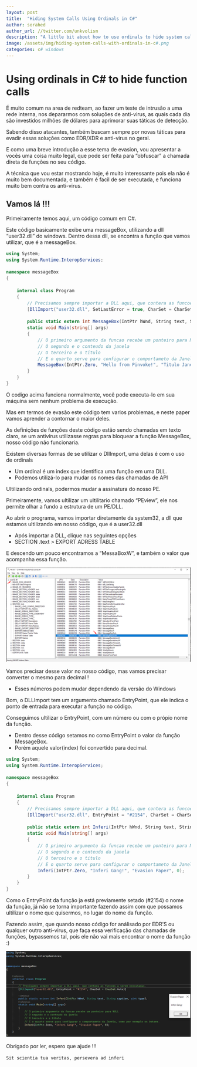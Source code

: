 ```yaml
---
layout: post
title:  "Hiding System Calls Using Ordinals in C#"
author: sorahed
author_url: //twitter.com/unkvolism
description: "A little bit about how to use ordinals to hide system calls in C#"
image: /assets/img/hiding-system-calls-with-ordinals-in-c#.png
categories: c# windows 
---
```



# Using ordinals in C# to hide function calls

É muito comum na area de redteam, ao fazer um teste de intrusão a uma rede interna, nos depararmos com soluções de anti-virus, as quais cada dia são investidos milhões de dólares para aprimorar suas táticas de detecção.

Sabendo disso atacantes, também buscam sempre por novas táticas para evadir essas soluções como EDR/XDR e anti-virus no geral.

E como uma breve introdução a esse tema de evasion, vou apresentar a vocês uma coisa muito legal, que pode ser feita para “obfuscar” a chamada direta de funções no seu código.

A técnica que vou estar mostrando hoje, é muito interessante pois ela não é muito bem documentada, e também é facil de ser executada, e funciona muito bem contra os anti-virus.

## Vamos lá !!!

Primeiramente temos aqui, um código comum em C#.

Este código basicamente exibe uma messageBox, utilizando a dll “user32.dll” do windows.
Dentro dessa dll, se encontra a função que vamos utilizar, que é a messageBox.

```csharp
using System;
using System.Runtime.InteropServices;

namespace messageBox
{

    internal class Program
    {
        // Precisamos sempre importar a DLL aqui, que contera as funcoes a serem executadas.
        [DllImport("user32.dll", SetLastError = true, CharSet = CharSet.Auto)]

        public static extern int MessageBox(IntPtr hWnd, String text, String caption, uint type);
        static void Main(string[] args)
        {
            // O primeiro argumento da funcao recebe um ponteiro para NULL
            // O segundo e o conteudo da janela
            // O terceiro e o titulo
            // E o quarto serve para configurar o comportameto da Janela, como por exemplo os botoes.
            MessageBox(IntPtr.Zero, "Hello from Pinvoke!", "Titulo Janela", 0);
        }
    }
}
```

O codigo acima funciona normalmente, você pode executa-lo em sua máquina sem nenhum problema de execução.

Mas em termos de evasão este código tem varios problemas, e neste paper vamos aprender a contornar o maior deles.

As definições de funções deste código estão sendo chamadas em texto claro, se um antivírus utilizasse regras para bloquear a função MessageBox, nosso código não funcionaria.

Existem diversas formas de se utilizar o DllImport, uma delas é com o
uso de ordinals

- Um ordinal é um index que identifica uma função em uma DLL.
- Podemos utilizá-lo para mudar os nomes das chamadas de API

Ultilizando ordinals, podermos mudar a assinatura do nosso PE.

Primeiramente, vamos ultilizar um ultilitario chamado “PEview”, ele nos permite olhar a fundo a estrutura de um PE/DLL.

Ao abrir o programa, vamos importar diretamente da system32, a dll que estamos ultilizando em nosso código, que é a user32.dll

- Após importar a DLL, clique nas seguintes opções
- SECTION .text > EXPORT ADRESS TABLE

E descendo um pouco encontramos a “MessaBoxW”, e também o valor que acompanha essa função.

![](/assets/img/1.png)

Vamos precisar desse valor no nosso código, mas vamos precisar converter o mesmo para decimal !

- Esses números podem mudar dependendo da versão do Windows

Bom, o DLLImport tem um argumento chamado EntryPoint, que ele indica o ponto de entrada para executar a função no código.

Conseguimos ultilizar o EntryPoint, com um número ou com o própio nome da função.

- Dentro desse código setamos no como EntryPoint o valor da função MessageBox.
- Porém aquele valor(index) foi convertido para decimal.

```csharp
using System;
using System.Runtime.InteropServices;

namespace messageBox
{

    internal class Program
    {
        // Precisamos sempre importar a DLL aqui, que contera as funcoes a serem executadas.
        [DllImport("user32.dll", EntryPoint = "#2154", CharSet = CharSet.Auto)]

        public static extern int Inferi(IntPtr hWnd, String text, String caption, uint type);
        static void Main(string[] args)
        {
            // O primeiro argumento da funcao recebe um ponteiro para NULL
            // O segundo e o conteudo da janela
            // O terceiro e o titulo
            // E o quarto serve para configurar o comportameto da Janela, como por exemplo os botoes.
            Inferi(IntPtr.Zero, "Inferi Gang!", "Evasion Paper", 0);
        }
    }
}
```

Como o EntryPoint da função ja está previamente setado (#2154) o nome da função, já não se torna importante fazendo assim com que possamos ultilizar o nome que quisermos, no lugar do nome da função.

Fazendo assim, que quando nosso código for análisado por EDR’S ou qualquer outro anti-virus, que faça essa verificação das chamadas de funções, bypassemos tal, pois ele não vai mais encontrar o nome da função :)

![](/assets/img/2.png)

Obrigado por ler, espero que ajude !!!

`Sit scientia tua veritas, persevera ad inferi`

